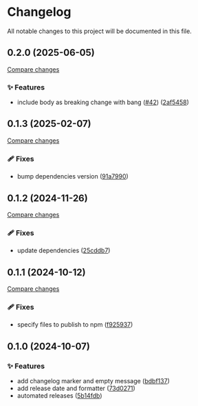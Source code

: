 <!-- header -->
# Changelog

All notable changes to this project will be documented in this file.

<!-- version:0.2.0 -->
## 0.2.0 (2025-06-05)

[Compare changes](https://github.com/Wroud/foundation/compare/cc-changelog-v0.1.3...cc-changelog-v0.2.0)

<!-- changelog -->
### ✨ Features

- include body as breaking change with bang ([#42](https://github.com/Wroud/foundation/issues/42)) ([2af5458](https://github.com/Wroud/foundation/commit/2af5458))

<!-- version:0.1.3 -->
## 0.1.3 (2025-02-07)

[Compare changes](https://github.com/Wroud/foundation/compare/cc-changelog-v0.1.2...cc-changelog-v0.1.3)

<!-- changelog -->
### 🩹 Fixes

- bump dependencies version ([91a7990](https://github.com/Wroud/foundation/commit/91a7990))

<!-- version:0.1.2 -->
## 0.1.2 (2024-11-26)

[Compare changes](https://github.com/Wroud/foundation/compare/cc-changelog-v0.1.1...cc-changelog-v0.1.2)

<!-- changelog -->
### 🩹 Fixes

- update dependencies ([25cddb7](https://github.com/Wroud/foundation/commit/25cddb7))

<!-- version:0.1.1 -->
## 0.1.1 (2024-10-12)

[Compare changes](https://github.com/Wroud/foundation/compare/cc-changelog-v0.1.0...cc-changelog-v0.1.1)

<!-- changelog -->
### 🩹 Fixes

- specify files to publish to npm ([f925937](https://github.com/Wroud/foundation/commit/f925937))

<!-- version:0.1.0 -->
## 0.1.0 (2024-10-07)

<!-- changelog -->
### ✨ Features

- add changelog marker and empty message ([bdbf137](https://github.com/Wroud/foundation/commit/bdbf137))
- add release date and formatter ([73d0271](https://github.com/Wroud/foundation/commit/73d0271))
- automated releases ([5b14fdb](https://github.com/Wroud/foundation/commit/5b14fdb))

